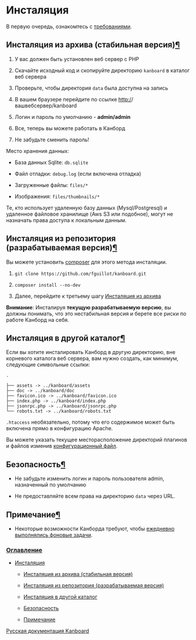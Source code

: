 Инсталяция
==========



В первую очередь, ознакомтесь с [требованиями](requirements.markdown).



Инсталяция из архива (стабильная версия)[¶](#from-the-archive-stable-version "Ссылка на этот заголовок")
--------------------------------------------------------------------------------------------------------



1.  У вас должен быть установлен веб сервер с PHP

2.  Скачайте исходный код и скопируйте директорию `kanboard` в каталог веб сервера

3.  Проверьте, чтобы директория `data` была доступна на запись

4.  В вашем браузере перейдите по ссылке <http:/>/вашвебсервер/kanboard

5.  Логин и пароль по умолчанию - **admin/admin**

6.  Все, теперь вы можете работать в Канборд

7.  Не забудьте сменить пароль!



Место хранения данных:


-   База данных Sqlite: `db.sqlite`

-   Файл отладки: `debug.log` (если включена отладка)

-   Загруженные файлы: `files/*`

-   Изображения: `files/thumbnails/*`



Те, кто использует удаленную базу данных (Mysql/Postgresql) и удаленное файловое хранилище (Aws S3 или подобное), могут не назначать права доступа к локальным данным.


Инсталяция из репозитория (разрабатываемая версия)[¶](#from-the-repository-development-version "Ссылка на этот заголовок")
--------------------------------------------------------------------------------------------------------------------------



Вы можете установить [composer](https://getcomposer.org/) для этого метода инсталяции.


1.  `git clone https://github.com/fguillot/kanboard.git`

2.  `composer install --no-dev`

3.  Далее, перейдите к третьему шагу [Инсталяция из архива](installation.html#from-the-archive-stable-version)



**Внимание**: Инсталируя **текущую разрабатываемую версию**, вы должны понимать, что это нестабильная версия и берете все риски по работе Канборд на себя.



Инсталяция в другой каталог[¶](#installation-outside-of-the-document-root "Ссылка на этот заголовок")
-----------------------------------------------------------------------------------------------------



Если вы хотите инсталировать Канборд в другую директорию, вне корневого каталога веб сервера, вам нужно создать, как минимум, следующие символьные ссылки:

    .

    ├── assets -> ../kanboard/assets
    ├── doc -> ../kanboard/doc
    ├── favicon.ico -> ../kanboard/favicon.ico
    ├── index.php -> ../kanboard/index.php
    ├── jsonrpc.php -> ../kanboard/jsonrpc.php
    └── robots.txt -> ../kanboard/robots.txt



`.htaccess` необязательно, потому что его содержимое может быть включена прямо в конфигурацию Apache.


Вы можете указать текущее месторасположение директорий плагинов и файлов изменив [конфигурационный файл](config.markdown).



Безопасность[¶](#security "Ссылка на этот заголовок")
-----------------------------------------------------

-   Не забудьте изменить логин и пароль пользователя admin, назначенный по умолчанию

-   Не предоставляйте всем права на директорию `data` через URL.



Примечание[¶](#notes "Ссылка на этот заголовок")
------------------------------------------------


-   Некоторые возможности Канборда требуют, чтобы [ежедневно выполнялись фоновые задачи](cronjob.markdown).



### [Оглавление](index.markdown)



-   [Инсталяция](#)

    -   [Инсталяция из архива (стабильная версия)](#from-the-archive-stable-version)

    -   [Инсталяция из репозитория (разрабатываемая версия)](#from-the-repository-development-version)

    -   [Инсталяция в другой каталог](#installation-outside-of-the-document-root)

    -   [Безопасность](#security)

    -   [Примечание](#notes)



 



 



 



 



 



 



[Русская документация Kanboard](http://kanboard.ru/doc/)


